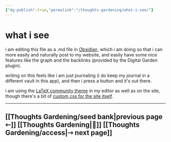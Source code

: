 ```yaml
---
{"dg-publish":true,"permalink":"/thoughts-gardening/what-i-see/"}
---
```


# what i see

i am editing this file as a .md file in [Obsidian,](https://en.wikipedia.org/wiki/Obsidian_(software)) which i am doing so that i can more easily and naturally post to my website, and easily have some nice features like the graph and the backlinks (provided by the Digital Garden plugin).

writing on this feels like i am just journaling (i do keep my journal in a different vault in this app), and then i press a button and it's out there.

i am using the [LaTeX community theme](https://publish.obsidian.md/hub/02+-+Community+Expansions/02.05+All+Community+Expansions/Themes/LaTeX) in my editor as well as on the site, though there's a bit of [custom css for the site itself](https://github.com/yone-house/gardening-at-yone-house/blob/main/src/site/styles/custom-style.scss).

---
## [[Thoughts Gardening/seed bank\|previous page ⇽]] [[Thoughts Gardening\|💬]] [[Thoughts Gardening/access\|⇾ next page]]